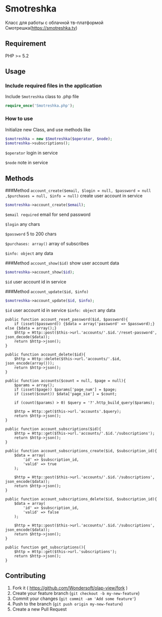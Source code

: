 # Smotreshka
Класс для работы с облачной тв-платформой Смотрешка(https://smotreshka.tv)

## Requirement
PHP >= 5.2

## Usage
### Include required files in the application

Include `Smotreshka` class to .php file

```php
require_once('Smotreshka.php');
```

### How to use
Initialize new Class, and use methods like

```php
$smotreshka = new $Smotreshka($operator, $node);
$smotreshka->subscriptions();
```

`$operator` login in service

`$node` note in service

## Methods
###Method `account_create($email, $login = null, $password = null ,$purchases = null, $info = null)` create user account in service

```php
$smotreshka->account_create($email);
```
`$email required` email for send password

`$login` any chars

`$password` 5 to 200 chars

`$purchases: array()` array of subscribes

`$info: object` any data


###Method `account_show($id)` show user account data

```php
$smotreshka->account_show($id);
```
`$id` user account id in service

###Method `account_update($id, $info)`
```php
$smotreshka->account_update($id, $info);
```
`$id` user account id in service
`$info: object` any data

    public function account_reset_password($id, $password){
        if (isset($password)) {$data = array('password' => $password);} else {$data = array();}
        $http = Http::post($this->url.'accounts/'.$id.'/reset-password', json_decode($data));
        return $http->json();
    }

    public function account_delete($id){
        $http = Http::delete($this->url.'accounts/'.$id, json_encode(array()));
        return $http->json();
    }

    public function accounts($count = null, $page = null){
        $params = array();
        if (isset($page)) $params['page_num'] = $page;
        if (isset($count)) $data['page_sie'] = $count;

        if (count($params) > 0) $query = '?'.http_build_query($params);

        $http = Http::get($this->url.'accounts'.$query);
        return $http->json();
    }

    public function account_subscriptions($id){
        $http = Http::get($this->url.'accounts/'.$id.'/subscriptions');
        return $http->json();
    }

    public function account_subscriptions_create($id, $subscription_id){
        $data = array(
            'id' => $subscription_id,
            'valid' => true
        );

        $http = Http::post($this->url.'accounts/'.$id.'/subscriptions', json_encode($data));
        return $http->json();
    }

    public function account_subscriptions_delete($id, $subscription_id){
        $data = array(
            'id' => $subscription_id,
            'valid' => false
        );

        $http = Http::post($this->url.'accounts/'.$id.'/subscriptions', json_encode($data));
        return $http->json();
    }

    public function get_subscriptions(){
        $http = Http::get($this->url.'subscriptions');
        return $http->json();
    }






## Contributing

1. Fork it ( https://github.com/Wondersoft/olap-view/fork )
2. Create your feature branch (`git checkout -b my-new-feature`)
3. Commit your changes (`git commit -am 'Add some feature'`)
4. Push to the branch (`git push origin my-new-feature`)
5. Create a new Pull Request